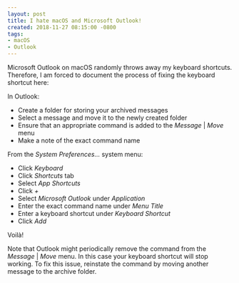 ```yaml
---
layout: post
title: I hate macOS and Microsoft Outlook!
created: 2018-11-27 08:15:00 -0800
tags:
- macOS
- Outlook
---
```

Microsoft Outlook on macOS randomly throws away my keyboard shortcuts. Therefore, I am forced to document the process of fixing the keyboard shortcut here:

In Outlook:

* Create a folder for storing your archived messages
* Select a message and move it to the newly created folder
* Ensure that an appropriate command is added to the _Message_ | _Move_ menu
* Make a note of the exact command name

From the _System Preferences&hellip;_ system menu:

* Click _Keyboard_
* Click _Shortcuts_ tab
* Select _App Shortcuts_
* Click _+_
* Select _Microsoft Outlook_ under _Application_
* Enter the exact command name under _Menu Title_
* Enter a keyboard shortcut under _Keyboard Shortcut_
* Click _Add_

Voil&agrave;!

Note that Outlook might periodically remove the command from the _Message_ | _Move_ menu. In this case your keyboard shortcut will stop working. To fix this issue, reinstate the command by moving another message to the archive folder.
